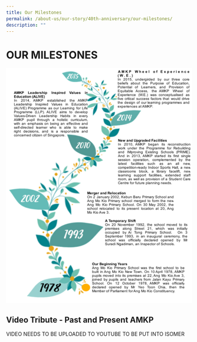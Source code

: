```yaml
---
title: Our Milestones
permalink: /about-us/our-story/40th-anniversary/our-milestones/
description: ""
---
```

# OUR MILESTONES 

![](/images/About%20Us/40th%20Anniversary/Milestones_noBkgd.png)

## Video Tribute - Past and Present AMKP

VIDEO NEEDS TO BE UPLOADED TO YOUTUBE TO BE PUT INTO ISOMER

